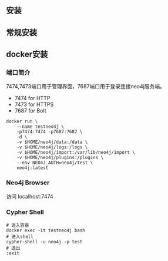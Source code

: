 ## 安装

## 常规安装


## docker安装

### 端口简介

7474,7473端口用于管理界面，7687端口用于登录连接neo4j服务端。
- 7474 for HTTP
- 7473 for HTTPS
- 7687 for Bolt

```
docker run \
    --name testneo4j \
    -p7474:7474 -p7687:7687 \
    -d \
    -v $HOME/neo4j/data:/data \
    -v $HOME/neo4j/logs:/logs \
    -v $HOME/neo4j/import:/var/lib/neo4j/import \
    -v $HOME/neo4j/plugins:/plugins \
    --env NEO4J_AUTH=neo4j/test \
    neo4j:latest
```

### Neo4j Browser
访问 localhost:7474

### Cypher Shell
```
# 进入容器
docker exec -it testneo4j bash
# 进入shell
cypher-shell -u neo4j -p test
# 退出
:exit
```



